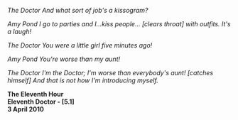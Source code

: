 _The Doctor_ _And what sort of job's a kissogram?_

_Amy Pond_ _I go to parties and I...kiss people... [clears throat] with outfits. It's a laugh!_

_The Doctor_ _You were a little girl five minutes ago!_

_Amy Pond_ _You're worse than my aunt!_

_The Doctor_ _I'm the Doctor; I'm worse than everybody's aunt! [catches himself] And that is not how I'm introducing myself._

**The Eleventh Hour  
Eleventh Doctor - [5.1]  
3 April 2010**